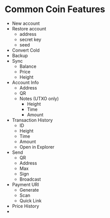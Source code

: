 # Common Coin Features

- New account
- Restore account
  - address
  - secret key
  - seed
- Convert Cold
- Backup
- Sync
  - Balance
  - Price
  - Height
- Account Info
  - Address
  - QR
  - Notes (UTXO only)
    - Height
    - Time
    - Amount
- Transaction History
    - ID
    - Height
    - Time
    - Amount
    - Open in Explorer
- Send
  - QR
  - Address
  - Max
  - Sign
  - Broadcast
- Payment URI
  - Generate
  - Scan
  - Quick Link
- Price History
- 